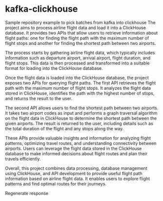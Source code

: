 # kafka-clickhouse
Sample repository example to pick batches from kafka into clickhouse
The project aims to process airline flight data and load it into a ClickHouse database.
It provides two APIs that allow users to retrieve information about flight paths: one for finding the flight path 
with the maximum number of flight stops and another for finding the shortest path between two airports.

The process starts by gathering airline flight data, which typically includes information such as departure airport, 
arrival airport, flight duration, and flight stops. 
This data is then processed and transformed into a suitable format for loading into the ClickHouse database.

Once the flight data is loaded into the ClickHouse database, the project exposes two APIs for querying flight paths. 
The first API retrieves the flight path with the maximum number of flight stops. It analyzes the flight data stored in ClickHouse, 
identifies the path with the highest number of stops, and returns the result to the user.

The second API allows users to find the shortest path between two airports. 
It takes two airport codes as input and performs a graph traversal algorithm on the flight data in ClickHouse to determine
the shortest path between the given airports. The result is returned to the user, 
including details such as the total duration of the flight and any stops along the way.

These APIs provide valuable insights and information for analyzing flight patterns, optimizing travel routes,
and understanding connectivity between airports. Users can leverage the flight data stored in the ClickHouse database 
to make informed decisions about flight routes and plan their travels efficiently.

Overall, this project combines data processing, database management using ClickHouse, 
and API development to provide useful flight path information based on airline flight data. 
It enables users to explore flight patterns and find optimal routes for their journeys.






Regenerate response
